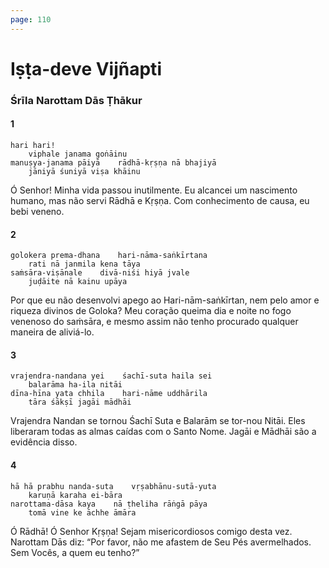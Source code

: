 ```yaml
---
page: 110
---
```


# Iṣṭa-deve Vijñapti

### Śrīla Narottam Dās Ṭhākur

#### 1

    hari hari!
        viphale janama goṅāinu
    manuṣya-janama pāiyā    rādhā-kṛṣṇa nā bhajiyā
        jāniyā śuniyā viṣa khāinu

Ó Senhor! Minha vida passou inutilmente. Eu alcancei um nascimento humano, mas não servi Rādhā e Kṛṣṇa. Com conhecimento de causa, eu bebi veneno.

#### 2

    golokera prema-dhana    hari-nāma-saṅkīrtana
        rati nā janmila kena tāya
    saṁsāra-viṣānale    divā-niśi hiyā jvale
        juḍāite nā kainu upāya

Por que eu não desenvolvi apego ao Hari-nām-saṅkīrtan, nem pelo amor e riqueza divinos de Goloka? Meu coração queima dia e noite no fogo venenoso do saṁsāra, e mesmo assim não tenho procurado qualquer maneira de aliviá-lo.

#### 3

    vrajendra-nandana yei    śachī-suta haila sei
        balarāma ha-ila nitāi
    dīna-hīna yata chhila    hari-nāme uddhārila
        tāra śākṣī jagāi mādhāi

Vrajendra Nandan se tornou Śachī Suta e Balarām se tor-nou Nitāi. Eles liberaram todas as almas caídas com o Santo Nome. Jagāi e Mādhāi são a evidência disso.

#### 4

    hā hā prabhu nanda-suta    vṛṣabhānu-sutā-yuta
        karuṇā karaha ei-bāra
    narottama-dāsa kaya    nā ṭheliha rāṅgā pāya
        tomā vine ke āchhe āmāra

Ó Rādhā! Ó Senhor Kṛṣṇa! Sejam misericordiosos comigo desta vez. Narottam Dās diz: “Por favor, não me afastem de Seu Pés avermelhados. Sem Vocês, a quem eu tenho?”

